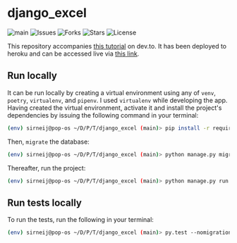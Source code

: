 # django_excel

![main](https://github.com/Sirneij/django_excel/actions/workflows/django.yml/badge.svg?branch=main)
![Issues](https://img.shields.io/github/issues/Sirneij/django_excel)
![Forks](https://img.shields.io/github/forks/Sirneij/django_excel)
![Stars](https://img.shields.io/github/stars/Sirneij/django_excel)
![License](https://img.shields.io/github/license/Sirneij/django_excel)

This repository accompanies [this tutorial][1] on dev.to. It has been deployed to heroku and can be accessed live via [this link][2].

## Run locally

It can be run locally by creating a virtual environment using any of `venv`, `poetry`, `virtualenv`, and `pipenv`. I used `virtualenv` while developing the app. Having created the virtual environment, activate it and install the project's dependencies by issuing the following command in your terminal:

```bash
(env) sirneij@pop-os ~/D/P/T/django_excel (main)> pip install -r requirements.txt
```

Then, `migrate` the database:

```bash
(env) sirneij@pop-os ~/D/P/T/django_excel (main)> python manage.py migrate
```

Thereafter, run the project:

```bash
(env) sirneij@pop-os ~/D/P/T/django_excel (main)> python manage.py run
```

## Run tests locally

To run the tests, run the following in your terminal:

```bash
(env) sirneij@pop-os ~/D/P/T/django_excel (main)> py.test --nomigrations --reuse-db -W error::RuntimeWarning --cov=core --cov-report=html tests/
```

[1]: https://dev.to/sirneij/django-and-openpyxl-extracting-and-sending-django-model-data-as-excel-file-xlsx-ll3 'Django and Openpyxl: Extracting and Sending Django model data as excel file (.xlsx)'
[2]: https://django-excel-export.herokuapp.com/ 'Live app version'
